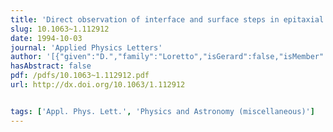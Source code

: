 ```yaml
---
title: 'Direct observation of interface and surface steps in epitaxial films by dark‐field transmission electron microscopy'
slug: 10.1063~1.112912
date: 1994-10-03
journal: 'Applied Physics Letters'
author: '[{"given":"D.","family":"Loretto","isGerard":false,"isMember":false,"isFirst":false,"isCorresponding":false},{"given":"F. M.","family":"Ross","isGerard":false,"isMember":false,"isFirst":false,"isCorresponding":false},{"given":"C. A.","family":"Lucas","isGerard":false,"isMember":false,"isFirst":false,"isCorresponding":false},{"given":"G. C. L.","family":"Wong","isGerard":false,"isMember":false,"isFirst":false,"isCorresponding":false}]'
hasAbstract: false
pdf: /pdfs/10.1063~1.112912.pdf
url: http://dx.doi.org/10.1063/1.112912


tags: ['Appl. Phys. Lett.', 'Physics and Astronomy (miscellaneous)']
---
```

<!--truncate-->